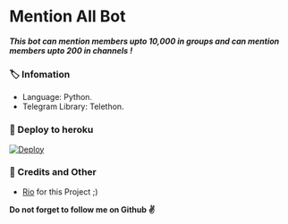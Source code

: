 # Mention All Bot
_**This bot can mention members upto 10,000 in groups and can mention members upto 200 in channels !**_

### 🏷 Infomation
- Language: Python.
- Telegram Library: Telethon.

### 🚀 Deploy to heroku
[![Deploy](https://www.herokucdn.com/deploy/button.svg)](https://heroku.com/deploy?template=https://github.com/dreambotsProduction/meenumention)

### 🎯 Credits and Other
- [Rio](https://github.com/RioProjectX) for this Project ;)

**Do not forget to follow me on Github ✌️**
